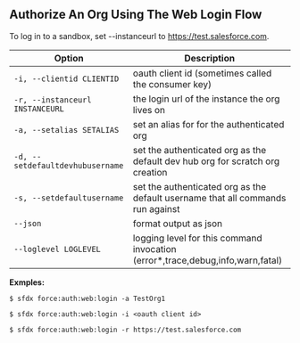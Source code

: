 ## Authorize An Org Using The Web Login Flow

To log in to a sandbox, set --instanceurl to https://test.salesforce.com.



Option | Description
--- | --- 
```-i, --clientid CLIENTID``` | oauth client id (sometimes called the consumer key)
```-r, --instanceurl INSTANCEURL``` | the login url of the instance the org lives on
```-a, --setalias SETALIAS``` | set an alias for for the authenticated org
```-d, --setdefaultdevhubusername``` | set the authenticated org as the default dev hub org for scratch org creation
```-s, --setdefaultusername``` | set the authenticated org as the default username that all commands run against
```--json``` | format output as json
```--loglevel LOGLEVEL``` | logging level for this command invocation (error*,trace,debug,info,warn,fatal)


__Exmples:__ 

```
$ sfdx force:auth:web:login -a TestOrg1

$ sfdx force:auth:web:login -i <oauth client id>

$ sfdx force:auth:web:login -r https://test.salesforce.com

```

